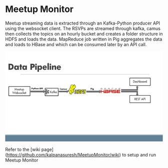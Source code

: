 Meetup Monitor
=============

Meetup streaming data is extracted through an Kafka-Python producer API using the websocket client. The RSVPs are streamed through kafka, camus then collects the topics on an hourly bucket and creates a folder structure in HDFS and loads the data.
MapReduce job written in Pig aggregates the data and loads to HBase and which can be consumed later by an API call.


  
![Meetup Datapipeline](/Images/MeetupDataPipeline.png)


Refer to the [wiki page] (https://github.com/kalpanasuresh/MeetupMonitor/wiki) to setup and run Meetup Monitor
